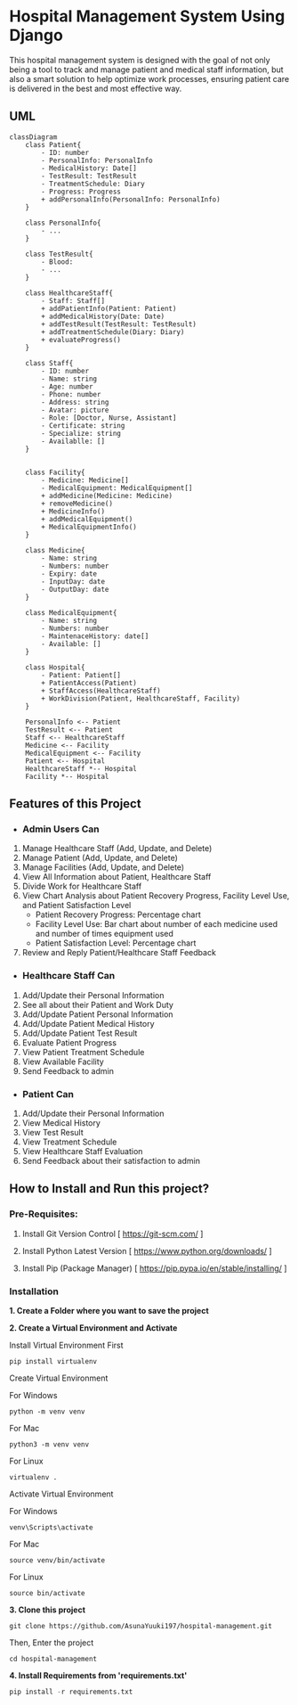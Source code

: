 # Hospital Management System Using Django
This hospital management system is designed with the goal of not only being a tool to track and manage patient and medical staff information, but also a smart solution to help optimize work processes, ensuring patient care is delivered in the best and most effective way.

## UML
```mermaid
classDiagram
    class Patient{
        - ID: number
        - PersonalInfo: PersonalInfo
        - MedicalHistory: Date[]
        - TestResult: TestResult
        - TreatmentSchedule: Diary
        - Progress: Progress
        + addPersonalInfo(PersonalInfo: PersonalInfo)
    }

    class PersonalInfo{
        - ...
    }

    class TestResult{
        - Blood:
        - ...
    }

    class HealthcareStaff{
        - Staff: Staff[]
        + addPatientInfo(Patient: Patient)
        + addMedicalHistory(Date: Date)
        + addTestResult(TestResult: TestResult)
        + addTreatmentSchedule(Diary: Diary)
        + evaluateProgress()
    }

    class Staff{
        - ID: number
        - Name: string
        - Age: number
        - Phone: number
        - Address: string
        - Avatar: picture
        - Role: [Doctor, Nurse, Assistant]
        - Certificate: string
        - Specialize: string
        - Availablle: []
    }


    class Facility{
        - Medicine: Medicine[]
        - MedicalEquipment: MedicalEquipment[]
        + addMedicine(Medicine: Medicine)
        + removeMedicine()
        + MedicineInfo()
        + addMedicalEquipment()
        + MedicalEquipmentInfo()
    }

    class Medicine{
        - Name: string
        - Numbers: number
        - Expiry: date
        - InputDay: date
        - OutputDay: date
    }

    class MedicalEquipment{
        - Name: string
        - Numbers: number
        - MaintenaceHistory: date[]
        - Available: []
    }

    class Hospital{
        - Patient: Patient[]
        + PatientAccess(Patient)
        + StaffAccess(HealthcareStaff)
        + WorkDivision(Patient, HealthcareStaff, Facility)
    }

    PersonalInfo <-- Patient
    TestResult <-- Patient
    Staff <-- HealthcareStaff
    Medicine <-- Facility
    MedicalEquipment <-- Facility
    Patient <-- Hospital
    HealthcareStaff *-- Hospital
    Facility *-- Hospital

```
## Features of this Project

- ###  Admin Users Can
1. Manage Healthcare Staff (Add, Update, and Delete)
2. Manage Patient (Add, Update, and Delete)
3. Manage Facilities (Add, Update, and Delete)
4. View All Information about Patient, Healthcare Staff
5. Divide Work for Healthcare Staff
6. View Chart Analysis about Patient Recovery Progress, Facility Level Use, and Patient Satisfaction Level
    - Patient Recovery Progress: Percentage chart
    - Facility Level Use: Bar chart about number of each medicine used and number of times equipment used
    - Patient Satisfaction Level: Percentage chart
8. Review and Reply Patient/Healthcare Staff Feedback 
- ###  Healthcare Staff Can
1. Add/Update their Personal Information
2. See all about their Patient and Work Duty
3. Add/Update Patient Personal Information
4. Add/Update Patient Medical History
5. Add/Update Patient Test Result
6. Evaluate Patient Progress
7. View Patient Treatment Schedule
8. View Available Facility
9. Send Feedback to admin
- ### Patient Can
1. Add/Update their Personal Information
2. View Medical History
3. View Test Result
4. View Treatment Schedule
5. View Healthcare Staff Evaluation
6. Send Feedback about their satisfaction to admin

## How to Install and Run this project?

### Pre-Requisites:
1. Install Git Version Control
[ https://git-scm.com/ ]

2. Install Python Latest Version
[ https://www.python.org/downloads/ ]

3. Install Pip (Package Manager)
[ https://pip.pypa.io/en/stable/installing/ ]


### Installation
**1. Create a Folder where you want to save the project**

**2. Create a Virtual Environment and Activate**

Install Virtual Environment First
```
pip install virtualenv
```

Create Virtual Environment

For Windows
```
python -m venv venv
```
For Mac
```
python3 -m venv venv
```
For Linux
```
virtualenv .
```

Activate Virtual Environment

For Windows
```
venv\Scripts\activate
```

For Mac
```
source venv/bin/activate
```

For Linux
```
source bin/activate
```

**3. Clone this project**
```
git clone https://github.com/AsunaYuuki197/hospital-management.git
```

Then, Enter the project
```
cd hospital-management
```

**4. Install Requirements from 'requirements.txt'**
```python
pip install -r requirements.txt
```


